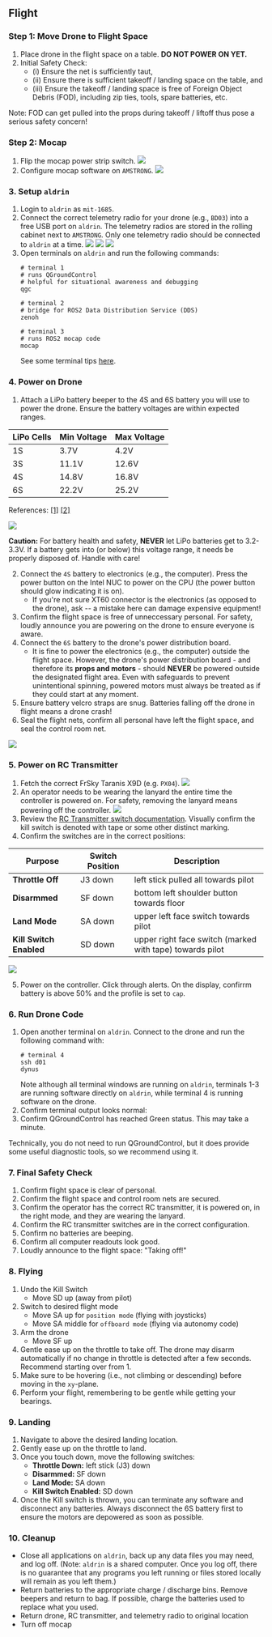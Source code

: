 ## Flight

### Step 1: Move Drone to Flight Space

1. Place drone in the flight space on a table. **DO NOT POWER ON YET.**
2. Initial Safety Check:
   - (i) Ensure the net is sufficiently taut,
   - (ii) Ensure there is sufficient takeoff / landing space on the table, and
   - (iii) Ensure the takeoff / landing space is free of Foreign Object Debris (FOD), including zip ties, tools, spare batteries, etc.

Note: FOD can get pulled into the props during takeoff / liftoff thus pose a serious safety concern!

### Step 2: Mocap

1. Flip the mocap power strip switch.
   ![](./imgs/mocap-power-strip.png)
2. Configure mocap software on `AMSTRONG`.
   ![](./imgs/amstrong-vicon-tracker.png)

### 3. Setup `aldrin`

1. Login to `aldrin` as `mit-1685`.
2. Connect the correct telemetry radio for your drone (e.g., `BD03`) into a free USB port on `aldrin`. The telemetry radios are stored in the rolling cabinet next to `AMSTRONG`. Only one telemetry radio should be connected to `aldrin` at a time.
   ![](./imgs/telemetry-radio-drawer.png)
   ![](./imgs/correct-telemetry-radio.png)
   ![](./imgs/telemetry-radio-aldrin.png)
3. Open terminals on `aldrin` and run the following commands:
   ```
   # terminal 1
   # runs QGroundControl
   # helpful for situational awareness and debugging
   qgc

   # terminal 2
   # bridge for ROS2 Data Distribution Service (DDS)
   zenoh

   # terminal 3
   # runs ROS2 mocap code
   mocap
   ```
   See some terminal tips [here](./terminal.md).

### 4. Power on Drone

1. Attach a LiPo battery beeper to the 4S and 6S battery you will use to power the drone. Ensure the battery voltages are within expected ranges.

| LiPo Cells | Min Voltage | Max Voltage |
| - | - | - |
| 1S | 3.7V | 4.2V |
| 3S | 11.1V | 12.6V |
| 4S | 14.8V | 16.8V |
| 6S | 22.2V | 25.2V |

References: [[1]](https://en.wikipedia.org/wiki/Lithium_polymer_battery#Voltage_and_state_of_charge) [[2]](https://www.competitionx.com/beginners-guide-to-rc/understanding-lipo-battery-voltage/)

![](./imgs/battery-beepers.png)

**Caution:** For battery health and safety, **NEVER** let LiPo batteries get to 3.2-3.3V. If a battery gets into (or below) this voltage range, it needs be properly disposed of. Handle with care!

2. Connect the `4S` battery to electronics (e.g., the computer). Press the power button on the Intel NUC to power on the CPU (the power button should glow indicating it is on).
   - If you're not sure XT60 connector is the electronics (as opposed to the drone), ask -- a mistake here can damage expensive equipment!
3. Confirm the flight space is free of unneccessary personal. For safety, loudly announce you are powering on the drone to ensure everyone is aware.
4. Connect the `6S` battery to the drone's power distribution board.
   - It is fine to power the electronics (e.g., the computer) outside the flight space. However, the drone's power distribution board - and therefore its **props and motors** - should **NEVER** be powered outside the designated flight area. Even with safeguards to prevent unintentional spinning, powered motors must always be treated as if they could start at any moment.
5. Ensure battery velcro straps are snug. Batteries falling off the drone in flight means a drone crash!
6. Seal the flight nets, confirm all personal have left the flight space, and seal the control room net.

![](./imgs/drone-batteries.png)

### 5. Power on RC Transmitter

1. Fetch the correct FrSky Taranis X9D (e.g. `PX04`).
   ![](./imgs/rc-transmitter-location.png)
2. An operator needs to be wearing the lanyard the entire time the controller is powered on. For safety, removing the lanyard means powering off the controller.
   ![](./imgs/rc-transmitter-power-on.png)
3. Review the [RC Transmitter switch documentation](./rc-transmitter.md). Visually confirm the kill switch is denoted with tape or some other distinct marking.
4. Confirm the switches are in the correct positions:

| Purpose | Switch Position | Description |
| - | - | - |
| **Throttle Off** | J3 down | left stick pulled all towards pilot |
| **Disarmmed** | SF down | bottom left shoulder button towards floor|
| **Land Mode**  | SA down | upper left face switch towards pilot |
| **Kill Switch Enabled** | SD down | upper right face switch (marked with tape) towards pilot |

![](./imgs/rc-transmitter-controls.png)

5. Power on the controller. Click through alerts. On the display, confirrm battery is above 50% and the profile is set to `cap`.

### 6. Run Drone Code

1. Open another terminal on `aldrin`. Connect to the drone and run the following command with:
   ```
   # terminal 4
   ssh d01
   dynus
   ```
   Note although all terminal windows are running on `aldrin`, terminals 1-3 are running software directly on `aldrin`, while terminal 4 is running software on the drone.
2. Confirm terminal output looks normal:
3. Confirm QGroundControl has reached Green status. This may take a minute.

Technically, you do not need to run QGroundControl, but it does provide some useful diagnostic tools, so we recommend using it.

### 7. Final Safety Check

1. Confirm flight space is clear of personal.
2. Confirm the flight space and control room nets are secured.
3. Confirm the operator has the correct RC transmitter, it is powered on, in the right mode, and they are wearing the lanyard.
4. Confirm the RC transmitter switches are in the correct configuration.
5. Confirm no batteries are beeping.
6. Confirm all computer readouts look good.
7. Loudly announce to the flight space: "Taking off!"

### 8. Flying

1. Undo the Kill Switch
   - Move SD up (away from pilot)
2. Switch to desired flight mode
   - Move SA up for `position mode` (flying with joysticks)
   - Move SA middle for `offboard mode` (flying via autonomy code)
3. Arm the drone
   - Move SF up
4. Gentle ease up on the throttle to take off. The drone may disarm automatically if no change in throttle is detected after a few seconds. Recommend starting over from 1.
5. Make sure to be hovering (i.e., not climbing or descending) before moving in the `xy`-plane.
6. Perform your flight, remembering to be gentle while getting your bearings.

### 9. Landing

1. Navigate to above the desired landing location.
2. Gently ease up on the throttle to land.
3. Once you touch down, move the following switches:
   - **Throttle Down:** left stick (J3) down
   - **Disarmmed:** SF down
   - **Land Mode:** SA down
   - **Kill Switch Enabled:** SD down
4. Once the Kill switch is thrown, you can terminate any software and disconnect any batteries. Always disconnect the 6S battery first to ensure the motors are depowered as soon as possible.

### 10. Cleanup

- Close all applications on `aldrin`, back up any data files you may need, and log off.
(Note: `aldrin` is a shared computer. Once you log off, there is no guarantee that any programs you left running or files stored locally will remain as you left them.)
- Return batteries to the appropriate charge / discharge bins. Remove beepers and return to bag. If possible, charge the batteries used to replace what you used.
- Return drone, RC transmitter, and telemetry radio to original location
- Turn off mocap